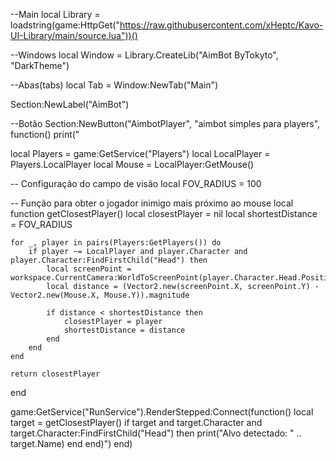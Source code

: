 --Main 
local Library = loadstring(game:HttpGet("https://raw.githubusercontent.com/xHeptc/Kavo-UI-Library/main/source.lua"))()

--Windows
local Window = Library.CreateLib("AimBot ByTokyto", "DarkTheme")

--Abas(tabs)
local Tab = Window:NewTab("Main")

Section:NewLabel("AimBot")

--Botão 
Section:NewButton("AimbotPlayer", "aimbot simples para players", function()
    print("

local Players = game:GetService("Players")
local LocalPlayer = Players.LocalPlayer
local Mouse = LocalPlayer:GetMouse()

-- Configuração do campo de visão
local FOV_RADIUS = 100

-- Função para obter o jogador inimigo mais próximo ao mouse
local function getClosestPlayer()
    local closestPlayer = nil
    local shortestDistance = FOV_RADIUS

    for _, player in pairs(Players:GetPlayers()) do
        if player ~= LocalPlayer and player.Character and player.Character:FindFirstChild("Head") then
            local screenPoint = workspace.CurrentCamera:WorldToScreenPoint(player.Character.Head.Position)
            local distance = (Vector2.new(screenPoint.X, screenPoint.Y) - Vector2.new(Mouse.X, Mouse.Y)).magnitude

            if distance < shortestDistance then
                closestPlayer = player
                shortestDistance = distance
            end
        end
    end

    return closestPlayer
end

game:GetService("RunService").RenderStepped:Connect(function()
    local target = getClosestPlayer()
    if target and target.Character and target.Character:FindFirstChild("Head") then
        print("Alvo detectado: " .. target.Name)
    end
end)")
end)
